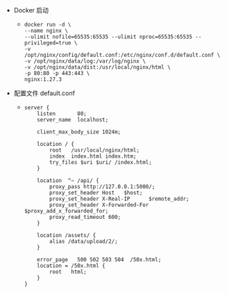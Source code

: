 - Docker 启动
	- ```
	  docker run -d \
	  --name nginx \
	  --ulimit nofile=65535:65535 --ulimit nproc=65535:65535 --privileged=true \
	  -v /opt/nginx/config/default.conf:/etc/nginx/conf.d/default.conf \
	  -v /opt/nginx/data/log:/var/log/nginx \
	  -v /opt/nginx/data/dist:/usr/local/nginx/html \
	  -p 80:80 -p 443:443 \
	  nginx:1.27.3
	  ```
- 配置文件 default.conf
	- ```
	  server {
	      listen       80;
	      server_name  localhost;
	  
	      client_max_body_size 1024m;
	  
	      location / {
	          root   /usr/local/nginx/html;
	          index  index.html index.htm;
	          try_files $uri $uri/ /index.html;
	      }
	  
	      location  ^~ /api/ {
	          proxy_pass http://127.0.0.1:5000/;
	          proxy_set_header Host   $host;
	          proxy_set_header X-Real-IP      $remote_addr;
	          proxy_set_header X-Forwarded-For $proxy_add_x_forwarded_for;
	          proxy_read_timeout 600;
	      }
	  
	      location /assets/ {
	          alias /data/upload/2/;
	      }
	  
	      error_page   500 502 503 504  /50x.html;
	      location = /50x.html {
	          root   html;
	      }
	  }
	  ```